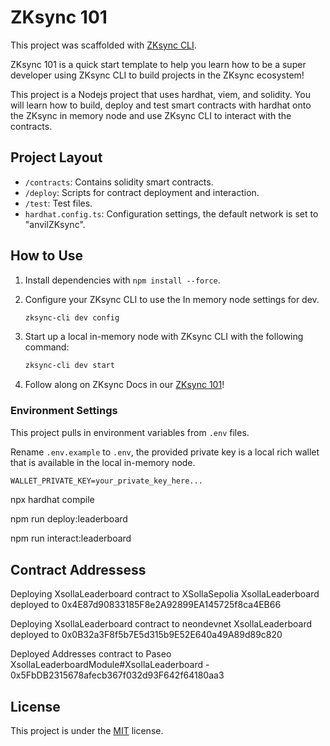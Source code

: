 # ZKsync 101

This project was scaffolded with [ZKsync CLI](https://github.com/matter-labs/zksync-cli).

ZKsync 101 is a quick start template to help you learn how to
be a super developer using ZKsync CLI to build projects in the
ZKsync ecosystem!

This project is a Nodejs project that uses hardhat, viem, and solidity.
You will learn how to build, deploy and test smart contracts with hardhat
onto the ZKsync in memory node and use ZKsync CLI to interact with the contracts.

## Project Layout

- `/contracts`: Contains solidity smart contracts.
- `/deploy`: Scripts for contract deployment and interaction.
- `/test`: Test files.
- `hardhat.config.ts`: Configuration settings, the default network is set to "anvilZKsync".

## How to Use

1. Install dependencies with `npm install --force`.

2. Configure your ZKsync CLI to use the In memory node settings for dev.

   ```bash
   zksync-cli dev config
   ```

3. Start up a local in-memory node with ZKsync CLI with the following command:

   ```bash
   zksync-cli dev start
   ```

4. Follow along on ZKsync Docs in our [ZKsync 101](https://docs.zksync.io/build/start-coding/zksync-101)!

### Environment Settings

This project pulls in environment variables from `.env` files.

Rename `.env.example` to `.env`, the provided private key is a local rich wallet
that is available in the local in-memory node.

```txt
WALLET_PRIVATE_KEY=your_private_key_here...
```
npx hardhat compile

npm run deploy:leaderboard

npm run interact:leaderboard

## Contract Addressess

Deploying XsollaLeaderboard contract to XSollaSepolia
XsollaLeaderboard deployed to 0x4E87d90833185F8e2A92899EA145725f8ca4EB66

Deploying XsollaLeaderboard contract to neondevnet
XsollaLeaderboard deployed to 0x0B32a3F8f5b7E5d315b9E52E640a49A89d89c820

Deployed Addresses contract to Paseo
XsollaLeaderboardModule#XsollaLeaderboard - 0x5FbDB2315678afecb367f032d93F642f64180aa3

## License

This project is under the [MIT](./LICENSE) license.
